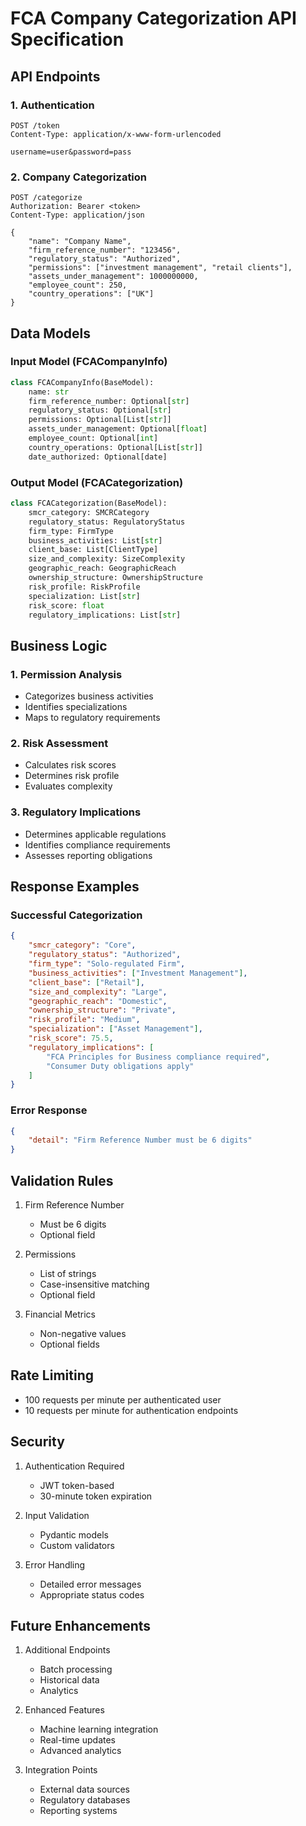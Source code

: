 # FCA Company Categorization API Specification

## API Endpoints

### 1. Authentication
```http
POST /token
Content-Type: application/x-www-form-urlencoded

username=user&password=pass
```

### 2. Company Categorization
```http
POST /categorize
Authorization: Bearer <token>
Content-Type: application/json

{
    "name": "Company Name",
    "firm_reference_number": "123456",
    "regulatory_status": "Authorized",
    "permissions": ["investment management", "retail clients"],
    "assets_under_management": 1000000000,
    "employee_count": 250,
    "country_operations": ["UK"]
}
```

## Data Models

### Input Model (FCACompanyInfo)
```python
class FCACompanyInfo(BaseModel):
    name: str
    firm_reference_number: Optional[str]
    regulatory_status: Optional[str]
    permissions: Optional[List[str]]
    assets_under_management: Optional[float]
    employee_count: Optional[int]
    country_operations: Optional[List[str]]
    date_authorized: Optional[date]
```

### Output Model (FCACategorization)
```python
class FCACategorization(BaseModel):
    smcr_category: SMCRCategory
    regulatory_status: RegulatoryStatus
    firm_type: FirmType
    business_activities: List[str]
    client_base: List[ClientType]
    size_and_complexity: SizeComplexity
    geographic_reach: GeographicReach
    ownership_structure: OwnershipStructure
    risk_profile: RiskProfile
    specialization: List[str]
    risk_score: float
    regulatory_implications: List[str]
```

## Business Logic

### 1. Permission Analysis
- Categorizes business activities
- Identifies specializations
- Maps to regulatory requirements

### 2. Risk Assessment
- Calculates risk scores
- Determines risk profile
- Evaluates complexity

### 3. Regulatory Implications
- Determines applicable regulations
- Identifies compliance requirements
- Assesses reporting obligations

## Response Examples

### Successful Categorization
```json
{
    "smcr_category": "Core",
    "regulatory_status": "Authorized",
    "firm_type": "Solo-regulated Firm",
    "business_activities": ["Investment Management"],
    "client_base": ["Retail"],
    "size_and_complexity": "Large",
    "geographic_reach": "Domestic",
    "ownership_structure": "Private",
    "risk_profile": "Medium",
    "specialization": ["Asset Management"],
    "risk_score": 75.5,
    "regulatory_implications": [
        "FCA Principles for Business compliance required",
        "Consumer Duty obligations apply"
    ]
}
```

### Error Response
```json
{
    "detail": "Firm Reference Number must be 6 digits"
}
```

## Validation Rules

1. Firm Reference Number
   - Must be 6 digits
   - Optional field

2. Permissions
   - List of strings
   - Case-insensitive matching
   - Optional field

3. Financial Metrics
   - Non-negative values
   - Optional fields

## Rate Limiting

- 100 requests per minute per authenticated user
- 10 requests per minute for authentication endpoints

## Security

1. Authentication Required
   - JWT token-based
   - 30-minute token expiration

2. Input Validation
   - Pydantic models
   - Custom validators

3. Error Handling
   - Detailed error messages
   - Appropriate status codes

## Future Enhancements

1. Additional Endpoints
   - Batch processing
   - Historical data
   - Analytics

2. Enhanced Features
   - Machine learning integration
   - Real-time updates
   - Advanced analytics

3. Integration Points
   - External data sources
   - Regulatory databases
   - Reporting systems
